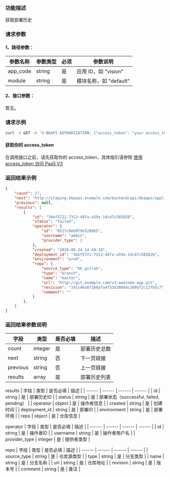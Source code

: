 ### 功能描述
获取部署历史

### 请求参数

#### 1、路径参数：

|   参数名称   |    参数类型  |  必须  |     参数说明     |
| ------------ | ------------ | ------ | ---------------- |
| app_code   | string | 是 | 应用 ID，如 "vision" |
| module   | string | 是 | 模块名称，如 "default" |

#### 2、接口参数：
暂无。

### 请求示例
```bash
curl -X GET -H 'X-BKAPI-AUTHORIZATION: {"access_token": "your access_token"}' http://bkapi.example.com/api/bkpaas3/prod/bkapps/applications/{appcode}/modules/{module_name}/deployments/lists/
```

#### 获取你的 access_token
在调用接口之前，请先获取你的 access_token，具体指引请参照 [使用 access_token 访问 PaaS V3](https://bk.tencent.com/docs/markdown/PaaS/DevelopTools/BaseGuide/topics/paas/access_token)

### 返回结果示例
```json
{
    "count": 27,
    "next": "http://staging.bkpaas.example.com/backend/api/bkapps/applications/vision/modules/default/deployments/lists/?limit=12&offset=12",
    "previous": null,
    "results": [
        {
            "id": "36ef5721-7313-48fa-a59a-1dc47c585828",
            "status": "failed",
            "operator": {
                "id": "0227c0eb979e5289b5",
                "username": "admin",
                "provider_type": 2
            },
            "created": "2020-08-24 14:49:10",
            "deployment_id": "36ef5721-7313-48fa-a59a-1dc47c585828",
            "environment": "prod",
            "repo": {
                "source_type": "bk_gitlab",
                "type": "branch",
                "name": "master",
                "url": "http://git.example.com/v3-awesome-app.git",
                "revision": "141c46a87160afa4f33d280ddc368bf2c12fb5c7",
                "comment": ""
            }
        },
    ]
}
```

### 返回结果参数说明

| 字段 |   类型 |  是否必填 | 描述 |
| ------ | ------ | ------ | ------ |
| count | integer | 是 | 部署历史总数 |
| next | string | 否 | 下一页链接 |
| previous | string | 否 | 上一页链接 |
| results | array | 是 | 部署历史列表 |

results
| 字段 |   类型 |  是否必填 | 描述 |
| ------ | ------ | ------ | ------ |
| id | string | 是 | 部署历史ID |
| status | string | 是 | 部署状态（successful, failed, pending） |
| operator | object | 是 | 操作者信息 |
| created | string | 是 | 创建时间 |
| deployment_id | string | 是 | 部署ID |
| environment | string | 是 | 部署环境 |
| repo | object | 是 | 仓库信息 |

operator
| 字段 |   类型 |  是否必填 | 描述 |
| ------ | ------ | ------ | ------ |
| id | string | 是 | 操作者ID |
| username | string | 是 | 操作者用户名 |
| provider_type | integer | 是 | 提供者类型 |

repo
| 字段 |   类型 |  是否必填 | 描述 |
| ------ | ------ | ------ | ------ |
| source_type | string | 是 | 仓库源类型 |
| type | string | 是 | 分支类型 |
| name | string | 是 | 分支名称 |
| url | string | 是 | 仓库地址 |
| revision | string | 是 | 版本号 |
| comment | string | 是 | 备注 |